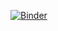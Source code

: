 [![Binder](https://mybinder.org/badge_logo.svg)](https://mybinder.org/v2/gh/jmluke/MLEssentials/blob/main/CCAnalysis.ipynb/HEAD)
